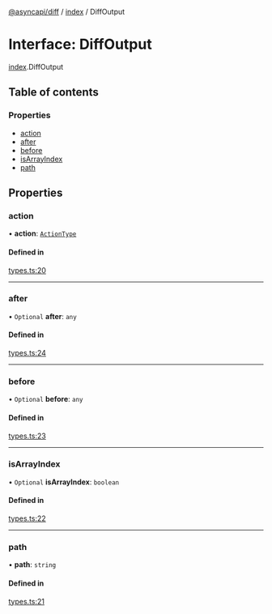 [@asyncapi/diff](../README.md) / [index](../modules/index.md) / DiffOutput

# Interface: DiffOutput

[index](../modules/index.md).DiffOutput

## Table of contents

### Properties

- [action](index.DiffOutput.md#action)
- [after](index.DiffOutput.md#after)
- [before](index.DiffOutput.md#before)
- [isArrayIndex](index.DiffOutput.md#isarrayindex)
- [path](index.DiffOutput.md#path)

## Properties

### action

• **action**: [`ActionType`](../modules/index.md#actiontype)

#### Defined in

[types.ts:20](https://github.com/asyncapi/diff/blob/218aa5e/src/types.ts#L20)

___

### after

• `Optional` **after**: `any`

#### Defined in

[types.ts:24](https://github.com/asyncapi/diff/blob/218aa5e/src/types.ts#L24)

___

### before

• `Optional` **before**: `any`

#### Defined in

[types.ts:23](https://github.com/asyncapi/diff/blob/218aa5e/src/types.ts#L23)

___

### isArrayIndex

• `Optional` **isArrayIndex**: `boolean`

#### Defined in

[types.ts:22](https://github.com/asyncapi/diff/blob/218aa5e/src/types.ts#L22)

___

### path

• **path**: `string`

#### Defined in

[types.ts:21](https://github.com/asyncapi/diff/blob/218aa5e/src/types.ts#L21)
